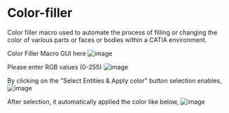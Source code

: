 # Color-filler
Color filler macro used to automate the process of filling or changing the color of various parts or faces or bodies within a CATIA environment.


Color Filler Macro GUI here
![image](https://github.com/user-attachments/assets/c70e7e04-cd85-4512-8cb2-9b2f1d8e7cf6)

Please enter RGB values (0-255)
![image](https://github.com/user-attachments/assets/de797627-0fbc-4a77-b934-41d6d4497a4d)

By clicking on the "Select Entities & Apply color" button selection enables,
![image](https://github.com/user-attachments/assets/5d960072-e065-4506-b045-cbc80e77b005)

After selection, it automatically applied the color like below,
![image](https://github.com/user-attachments/assets/fbc525eb-87c3-4d80-a44c-42b3df6a0e57)



